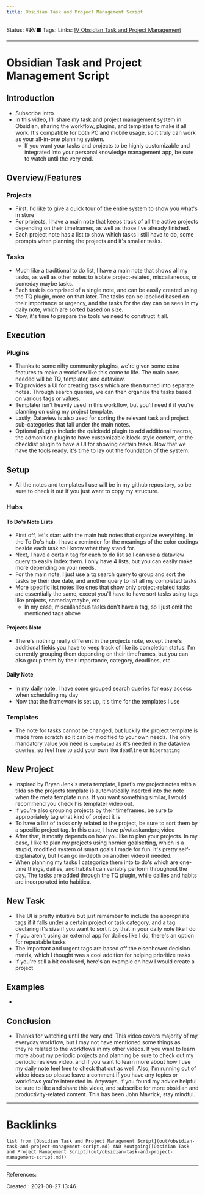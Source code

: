 ```yaml
---
title: Obsidian Task and Project Management Script
---
```

Status: #📹/⬛ 
Tags: 
Links: [!V Obsidian Task and Project Management](out/v-obsidian-task-and-project-management.md)
___
# Obsidian Task and Project Management Script
## Introduction
- Subscribe intro
- In this video, I'll share my task and project management system in Obsidian, sharing the workflow, plugins, and templates to make it all work. It's compatible for both PC and mobile usage, so it truly can work as your all-in-one planning system. 
	- If you want your tasks and projects to be highly customizable and integrated into your personal knowledge management app, be sure to watch until the very end.
## Overview/Features
### Projects
- First, I'd like to give a quick tour of the entire system to show you what's in store
- For projects, I have a main note that keeps track of all the active projects depending on their timeframes, as well as those I've already finished. 
- Each project note has a list to show which tasks I still have to do, some prompts when planning the projects and it's smaller tasks.
### Tasks
- Much like a traditional to do list, I have a main note that shows all my tasks, as well as other notes to isolate project-related, miscallaneous, or someday maybe tasks.
- Each task is comprised of a single note, and can be easily created using the TQ plugin, more on that later. The tasks can be labelled  based on their importance or urgency, and the tasks for the day can be seen in my daily note, which are sorted based on size.
- Now, it's time to prepare the tools we need to construct it all.
## Execution
### Plugins
- Thanks to some nifty community plugins, we're given some extra features to make a workflow like this come to life. The main ones needed will be TQ, templater, and dataview.
- TQ provides a UI for creating tasks which are then turned into separate notes. Through search queries, we can then organize the tasks based on various tags or values.
- Templater isn't heavily used in this workflow, but you'll need it if you're planning on using my project template.
- Lastly, Dataview is also used for sorting the relevant task and project sub-categories that fall under the main notes.
- Optional plugins include the quickadd plugin to add additional macros, the admonition plugin to have customizable block-style content, or the checklist plugin to have a UI for showing certain tasks.
Now that we have the tools ready, it's time to lay out the foundation of the system.
## Setup
- All the notes and templates I use will be in my github repository, so be sure to check it out if you just want to copy my structure.
### Hubs
#### To Do's Note Lists
- First off, let's start with the main hub notes that organize everything. In the To Do's hub, I have a reminder for the meanings of the color codings beside each task so I know what they stand for.
- Next, I have a certain tag for each to do list so I can use a dataview query to easily index them. I only have 4 lists, but you can easily make more depending on your needs.
- For the main note, I just use a tq search query to group and sort the tasks by their due date, and another query to list all my completed tasks
- More specific list notes like ones that show only project-related tasks are essentially the same, except you'll have to have sort tasks using tags like projects, somedaymaybe, etc
	- In my case, miscallaneous tasks don't have a tag, so I just omit the mentioned tags above
#### Projects Note
- There's nothing really different in the projects note, except there's additional fields you have to keep track of like its completion status. I'm currently grouping them depending on their timeframes, but you can also group them by their importance, category, deadlines, etc
#### Daily Note
- In my daily note, I have some grouped search queries for easy access when scheduling my day
- Now that the framework is set up, it's time for the templates I use
### Templates
- The note for tasks cannot be changed, but luckily the project template is made from scratch so it can be modified to your own needs. The only mandatory value you need is `completed` as it's needed in the dataview queries, so feel free to add your own like `deadline` or `hibernating`
## New Project
- Inspired by Bryan Jenk's meta template, I prefix my project notes with a tilda so the projects template is automatically inserted into the note when the meta template runs. If you want something similar, I would recommend you check his templater video out.
- If you're also grouping projects by their timeframes, be sure to appropriately tag what kind of project it is
- To have a list of tasks only related to the project, be sure to sort them by a specific project tag. In this case, I have p/w/taskandprojvideo
- After that, it mostly depends on how you like to plan your projects. In my case, I like to plan my projects using hornier goalsetting, which is a stupid, modified system of smart goals I made for fun. It's pretty self-explanatory, but I can go in-depth on another video if needed.
- When planning my tasks I categorize them into to do's which are one-time things, dailies, and habits I can variably perform throughout the day. The tasks are added through the TQ plugin, while dailies and habits are incorporated into habitica.
## New Task
- The UI is pretty intuitive but just remember to include the appropriate tags if it falls under a certain project or task category, and a tag declaring it's size if you want to sort it by that in your daily note like I do
- If you aren't using an external app for dailies like I do, there's an option for repeatable tasks
- The important and urgent tags are based off the eisenhower decision matrix, which I thought was a cool addition for helping prioritize tasks
- If you're still a bit confused, here's an example on how I would create a project 
## Examples
- 
## Conclusion
- Thanks for watching until the very end! This video covers majority of my everyday workflow, but I may not have mentioned  some things as they're related to the workflows in my other videos. If you want to learn more about my periodic projects and planning be sure to check out my periodic reviews video, and if you want to learn more about how I use my daily note feel free to check that out as well. Also, I'm running out of video ideas so please leave a comment if you have any topics or workflows you're interested in. Anyways, if you found my advice helpful be sure to like and share this video, and subscribe for more obsidian and productivity-related content. This has been John Mavrick, stay mindful.
___
# Backlinks
```dataview
list from [Obsidian Task and Project Management Script](out/obsidian-task-and-project-management-script.md) AND !outgoing([Obsidian Task and Project Management Script](out/obsidian-task-and-project-management-script.md))
```
___
References:

Created:: 2021-08-27 13:46
